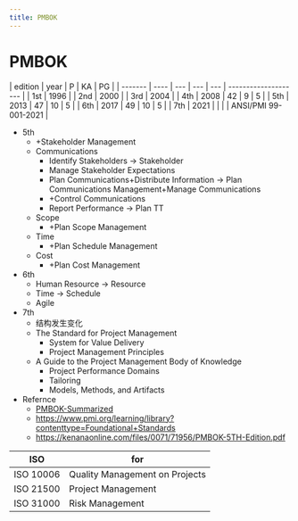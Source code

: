 ```yaml
---
title: PMBOK
---
```


# PMBOK

| edition | year | P   | KA  | PG  |
| ------- | ---- | --- | --- | --- | -------------------- |
| 1st     | 1996 |
| 2nd     | 2000 |
| 3rd     | 2004 |
| 4th     | 2008 | 42  | 9   | 5   |
| 5th     | 2013 | 47  | 10  | 5   |
| 6th     | 2017 | 49  | 10  | 5   |
| 7th     | 2021 |     |     |     | ANSI/PMI 99-001-2021 |

- 5th
  - +Stakeholder Management
  - Communications
    - Identify Stakeholders -> Stakeholder
    - Manage Stakeholder Expectations
    - Plan Communications+Distribute Information -> Plan Communications Management+Manage Communications
    - +Control Communications
    - Report Performance -> Plan TT
  - Scope
    - +Plan Scope Management
  - Time
    - +Plan Schedule Management
  - Cost
    - +Plan Cost Management
- 6th
  - Human Resource -> Resource
  - Time -> Schedule
  - Agile
- 7th
  - 结构发生变化
  - The Standard for Project Management
    - System for Value Delivery
    - Project Management Principles
  - A Guide to the Project Management Body of Knowledge
    - Project Performance Domains
    - Tailoring
    - Models, Methods, and Artifacts
- Refernce
  - [PMBOK-Summarized](http://johnmuldoon.ie/wp-content/uploads/2014/08/PMBOK-Summarized.pdf)
  - https://www.pmi.org/learning/library?contenttype=Foundational+Standards
  - https://kenanaonline.com/files/0071/71956/PMBOK-5TH-Edition.pdf

| ISO       | for                            |
| --------- | ------------------------------ |
| ISO 10006 | Quality Management on Projects |
| ISO 21500 | Project Management             |
| ISO 31000 | Risk Management                |
